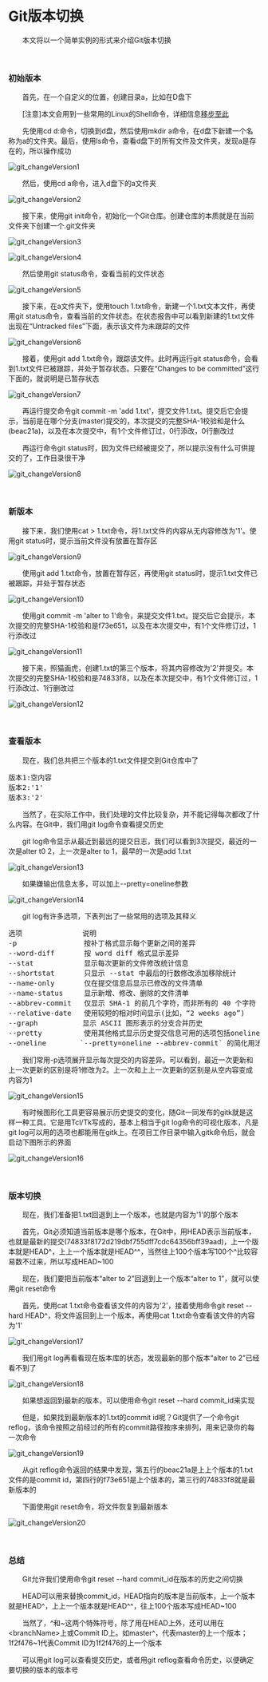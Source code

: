 # Git版本切换

　　本文将以一个简单实例的形式来介绍Git版本切换

&nbsp;

### 初始版本

　　首先，在一个自定义的位置，创建目录a，比如在D盘下

　　[注意]本文会用到一些常用的Linux的Shell命令，详细信息[移步至此](http://www.cnblogs.com/xiaohuochai/p/6657396.html)

　　先使用cd d:命令，切换到d盘，然后使用mkdir a命令，在d盘下新建一个名称为a的文件夹。最后，使用ls命令，查看d盘下的所有文件及文件夹，发现a是存在的，所以操作成功


![git_changeVersion1](https://pic.xiaohuochai.site/blog/git_changeVersion1.png)


　　然后，使用cd a命令，进入d盘下的a文件夹


![git_changeVersion2](https://pic.xiaohuochai.site/blog/git_changeVersion2.png)


　　接下来，使用git init命令，初始化一个Git仓库。创建仓库的本质就是在当前文件夹下创建一个.git文件夹


![git_changeVersion3](https://pic.xiaohuochai.site/blog/git_changeVersion3.png)


![git_changeVersion4](https://pic.xiaohuochai.site/blog/git_changeVersion4.png)


　　然后使用git status命令，查看当前的文件状态


![git_changeVersion5](https://pic.xiaohuochai.site/blog/git_changeVersion5.png)


　　接下来，在a文件夹下，使用touch 1.txt命令，新建一个1.txt文本文件，再使用git status命令，查看当前的文件状态。在状态报告中可以看到新建的1.txt文件出现在&ldquo;Untracked files&rdquo;下面，表示该文件为未跟踪的文件


![git_changeVersion6](https://pic.xiaohuochai.site/blog/git_changeVersion6.png)


　　接着，使用git add 1.txt命令，跟踪该文件。此时再运行git status命令，会看到1.txt文件已被跟踪，并处于暂存状态。只要在&ldquo;Changes to be committed&rdquo;这行下面的，就说明是已暂存状态


![git_changeVersion7](https://pic.xiaohuochai.site/blog/git_changeVersion7.png)


　　再运行提交命令git commit -m 'add 1.txt'，提交文件1.txt。提交后它会提示，当前是在哪个分支(master)提交的，本次提交的完整SHA-1校验和是什么(beac21a)，以及在本次提交中，有1个文件修订过，0行添改，0行删改过

　　再运行命令git status时，因为文件已经被提交了，所以提示没有什么可供提交的了，工作目录很干净


![git_changeVersion8](https://pic.xiaohuochai.site/blog/git_changeVersion8.png)


&nbsp;

### 新版本

　　接下来，我们使用cat &gt; 1.txt命令，将1.txt文件的内容从无内容修改为'1'。使用git status时，提示当前文件没有放置在暂存区


![git_changeVersion9](https://pic.xiaohuochai.site/blog/git_changeVersion9.png)


　　使用git add 1.txt命令，放置在暂存区，再使用git status时，提示1.txt文件已被跟踪，并处于暂存状态


![git_changeVersion10](https://pic.xiaohuochai.site/blog/git_changeVersion10.png)


　　使用git commit -m 'alter to 1'命令，来提交文件1.txt。提交后它会提示，本次提交的完整SHA-1校验和是f73e651，以及在本次提交中，有1个文件修订过，1行添改过


![git_changeVersion11](https://pic.xiaohuochai.site/blog/git_changeVersion11.png)


　　接下来，照猫画虎，创建1.txt的第三个版本，将其内容修改为'2'并提交。本次提交的完整SHA-1校验和是74833f8，以及在本次提交中，有1个文件修订过，1行添改过、1行删改过


![git_changeVersion12](https://pic.xiaohuochai.site/blog/git_changeVersion12.png)


&nbsp;

### 查看版本

　　现在，我们总共把三个版本的1.txt文件提交到Git仓库中了

<div class="cnblogs_code">
<pre>版本1:空内容
版本2:'1'
版本3:'2'</pre>
</div>

　　当然了，在实际工作中，我们处理的文件比较复杂，并不能记得每次都改了什么内容。在Git中，我们用git log命令查看提交历史

　　git log命令显示从最近到最远的提交日志，我们可以看到3次提交，最近的一次是alter t0 2，上一次是alter to 1，最早的一次是add 1.txt


![git_changeVersion13](https://pic.xiaohuochai.site/blog/git_changeVersion13.png)


　　如果嫌输出信息太多，可以加上--pretty=oneline参数


![git_changeVersion14](https://pic.xiaohuochai.site/blog/git_changeVersion14.png)


　　git log有许多选项，下表列出了一些常用的选项及其释义

<div class="cnblogs_code">
<pre>选项 　　　　　　　　说明
-p    　　　　　　  按补丁格式显示每个更新之间的差异
--word-diff       按 word diff 格式显示差异
--stat    　　　   显示每次更新的文件修改统计信息
--shortstat       只显示 --stat 中最后的行数修改添加移除统计
--name-only       仅在提交信息后显示已修改的文件清单
--name-status     显示新增、修改、删除的文件清单
--abbrev-commit   仅显示 SHA-1 的前几个字符，而非所有的 40 个字符
--relative-date   使用较短的相对时间显示(比如，&ldquo;2 weeks ago&rdquo;)
--graph    　　　　显示 ASCII 图形表示的分支合并历史
--pretty    　　　 使用其他格式显示历史提交信息可用的选项包括oneline，short，full，fuller 和format(后跟指定格式)
--oneline        `--pretty=oneline --abbrev-commit` 的简化用法</pre>
</div>

　　我们常用-p选项展开显示每次提交的内容差异。可以看到，最近一次更新和上一次更新的区别是将1修改为2。上一次和上上一次更新的区别是从空内容变成内容为1


![git_changeVersion15](https://pic.xiaohuochai.site/blog/git_changeVersion15.png)


　　有时候图形化工具更容易展示历史提交的变化，随Git一同发布的gitk就是这样一种工具。它是用Tcl/Tk写成的，基本上相当于git log命令的可视化版本，凡是git log可以用的选项也都能用在gitk上。在项目工作目录中输入gitk命令后，就会启动下图所示的界面


![git_changeVersion16](https://pic.xiaohuochai.site/blog/git_changeVersion16.png)


&nbsp;

### 版本切换

　　现在，我们准备把1.txt回退到上一个版本，也就是内容为'1'的那个版本

　　首先，Git必须知道当前版本是哪个版本，在Git中，用HEAD表示当前版本，也就是最新的提交(74833f8172d219dbf755dff7cdc64356bff39aad)，上一个版本就是HEAD^，上上一个版本就是HEAD^^，当然往上100个版本写100个^比较容易数不过来，所以写成HEAD~100

　　现在，我们要把当前版本&ldquo;alter to 2&rdquo;回退到上一个版本&ldquo;alter to 1&rdquo;，就可以使用git reset命令

　　首先，使用cat 1.txt命令查看该文件的内容为'2'，接着使用命令git reset --hard HEAD^，将文件返回到上一个版本，再使用cat 1.txt命令查看该文件的内容为'1'


![git_changeVersion17](https://pic.xiaohuochai.site/blog/git_changeVersion17.png)


　　我们用git log再看看现在版本库的状态，发现最新的那个版本&ldquo;alter to 2&rdquo;已经看不到了


![git_changeVersion18](https://pic.xiaohuochai.site/blog/git_changeVersion18.png)


　　如果想返回到最新的版本，可以使用命令git reset --hard commit_id来实现

　　但是，如果找到最新版本的1.txt的commit id呢？Git提供了一个命令git reflog，该命令按照之前经过的所有的commit路径按序来排列，用来记录你的每一次命令


![git_changeVersion19](https://pic.xiaohuochai.site/blog/git_changeVersion19.png)


　　从git reflog命令返回的结果中发现，第五行的beac21a是上上个版本的1.txt文件的是commit id，第四行的f73e651是上个版本的，第三行的74833f8就是最新版本的

　　下面使用git reset命令，将文件恢复到最新版本


![git_changeVersion20](https://pic.xiaohuochai.site/blog/git_changeVersion20.png)


&nbsp;

### 总结

　　Git允许我们使用命令git reset --hard commit_id在版本的历史之间切换

　　HEAD可以用来替换commit_id，HEAD指向的版本是当前版本，上一个版本就是HEAD^，上上一个版本就是HEAD^^，往上100个版本写成HEAD~100

　　当然了，^和~这两个特殊符号，除了用在HEAD上外，还可以用在&lt;branchName&gt;上或Commit ID上。如master^，代表master的上一个版本；1f2f476~1代表Commit ID为1f2f476的上一个版本

　　可以用git log可以查看提交历史，或者用git reflog查看命令历史，以便确定要切换的版本的版本号